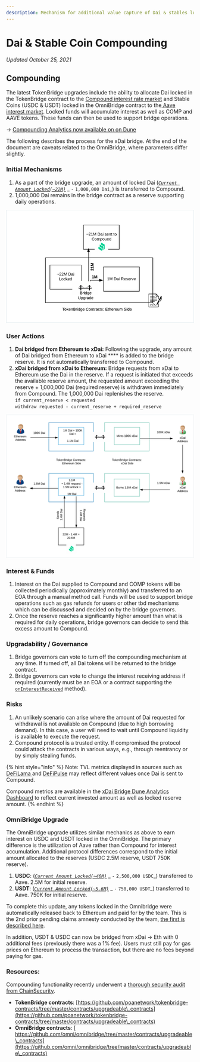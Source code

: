 ```yaml
---
description: Mechanism for additional value capture of Dai & stables locked in bridges
---
```


# Dai & Stable Coin Compounding

_Updated October 25, 2021_

## Compounding

The latest TokenBridge upgrades include the ability to allocate Dai locked in the TokenBridge contract to the [Compound interest rate market](https://compound.finance) and Stable Coins (USDC & USDT) locked in the OmniBridge contract to the[ Aave interest market](https://app.aave.com/markets). Locked funds will accumulate interest as well as COMP and AAVE tokens. These funds can then be used to support bridge operations.

\-> [Compounding Analytics now available on on Dune](https://dune.xyz/maxaleks/Compounding-in-xDai-bridges)

The following describes the process for the xDai bridge. At the end of the document are caveats related to the OmniBridge, where parameters differ slightly.

### Initial Mechanisms

1. As a part of the bridge upgrade, an amount of locked Dai ([_`Current Amount Locked(~22M)`_](https://etherscan.io/token/0x6b175474e89094c44da98b954eedeac495271d0f?a=0x4aa42145aa6ebf72e164c9bbc74fbd3788045016) _ `-`  `1,000,000 Dai`_) is transferred to Compound.
2. 1,000,000 Dai remains in the bridge contract as a reserve supporting daily operations.

![](../../../.gitbook/assets/compoundelements.png)

### User Actions

1. **Dai bridged from Ethereum to xDai:** Following the upgrade, any amount of Dai bridged from Ethereum to xDai **** is added to the bridge reserve. It is not automatically transferred to Compound.
2. **xDai bridged from xDai to Ethereum:** Bridge requests from xDai to Ethereum use the Dai in the reserve. If a request is initiated that exceeds the available reserve amount, the requested amount exceeding the reserve + 1,000,000 Dai (required reserve) is withdrawn immediately from Compound. The 1,000,000 Dai replenishes the reserve. \
   `if current_reserve < requested` \
   `withdraw requested - current_reserve + required_reserve`

![](<../../../.gitbook/assets/user2 (1).png>)

### Interest & Funds

1. Interest on the Dai supplied to Compound and COMP tokens will be collected periodically (approximately monthly) and transferred to an EOA through a manual method call. Funds will be used to support bridge operations such as gas refunds for users or other tbd mechanisms which can be discussed and decided on by the bridge governors.
2. Once the reserve reaches a significantly higher amount than what is required for daily operations, bridge governors can decide to send this excess amount to Compound.

### Upgradability / Governance

1. Bridge governors can vote to turn off the compounding mechanism at any time. If turned off, all Dai tokens will be returned to the bridge contract.
2. Bridge governors can vote to change the interest receiving address if required (currently must be an EOA or a contract supporting the [`onInterestReceived`](https://github.com/poanetwork/tokenbridge-contracts/blob/master/contracts/interfaces/IInterestReceiver.sol) method).

### Risks

1. An unlikely scenario can arise where the amount of Dai requested for withdrawal is not available on Compound (due to high borrowing demand). In this case, a user will need to wait until Compound liquidity is available to execute the request.&#x20;
2. Compound protocol is a trusted entity. If compromised the protocol could attack the contracts in various ways, e.g., through reentrancy or by simply stealing funds.&#x20;

{% hint style="info" %}
Note: TVL metrics displayed in sources such as [DeFiLama ](https://defillama.com/protocol/xdai-stake)and [DeFiPulse](https://defipulse.com/xdai) may reflect different values once Dai is sent to Compound.&#x20;

Compound metrics are available in the [xDai Bridge Dune Analytics Dashboard](dai-compounding.md#compounding) to reflect current invested amount as well as locked reserve amount.
{% endhint %}

### OmniBridge Upgrade

The OmniBridge upgrade utilizes similar mechanics as above to earn interest on USDC and USDT locked in the OmniBridge. The primary difference is the utilization of Aave rather than Compound for interest accumulation. Additional protocol differences correspond to the initial amount allocated to the reserves (USDC 2.5M reserve, USDT 750K reserve).

1. **USDC**:  ([_`Current Amount Locked(~46M)`_](https://etherscan.io/token/0xa0b86991c6218b36c1d19d4a2e9eb0ce3606eb48?a=0x88ad09518695c6c3712ac10a214be5109a655671) _ `-`  `2,500,000 USDC`_) transferred to Aave. 2.5M for initial reserve.
2. **USDT**:  ([_`Current Amount Locked(~5.6M)`_](https://etherscan.io/token/0xdac17f958d2ee523a2206206994597c13d831ec7?a=0x88ad09518695c6c3712ac10a214be5109a655671) _ `-`  `750,000 USDT`_) transferred to Aave. 750K for initial reserve.

To complete this update, any tokens locked in the Omnibridge were automatically released back to Ethereum and paid for by the team. This is the 2nd prior pending claims amnesty conducted by the team, [the first is described here](https://www.xdaichain.com/about-xdai/news-and-information/project-updates/2021-weekly-updates/xdai-weekly-recap-28-05-2021#prior-pending-claims-amnesty).

In addition, USDT & USDC can now be bridged from xDai -> Eth with 0 additional fees (previously there was a 1% fee). Users must still pay for gas prices on Ethereum to process the transaction, but there are no fees beyond paying for gas.

### Resources:

Compounding functionality recently underwent a [thorough security audit from ChainSecurity](../../../for-developers/security-audits.md#omnibridge-audit-by-chainsecurity-1).

* **TokenBridge contracts**: [https://github.com/poanetwork/tokenbridge-contracts/tree/master/contracts/upgradeable\_contracts](https://github.com/poanetwork/tokenbridge-contracts/tree/master/contracts/upgradeable\_contracts)
* **OmniBridge contracts**: [ https://github.com/omni/omnibridge/tree/master/contracts/upgradeable\_contracts](https://github.com/omni/omnibridge/tree/master/contracts/upgradeable\_contracts)


